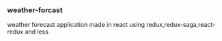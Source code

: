 ### weather-forcast

weather forecast application made in react using redux,redux-saga,react-redux and less